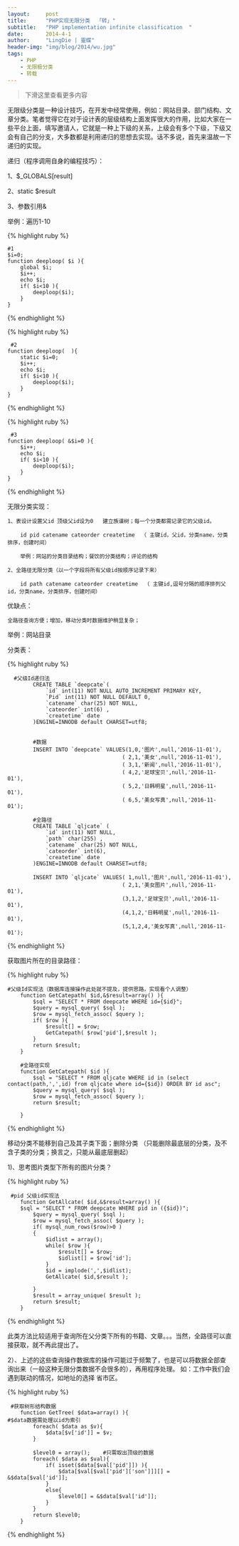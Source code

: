 ```yaml
---
layout:     post
title:      "PHP实现无限分类  「转」"
subtitle:   "PHP implementation infinite classification  "
date:       2014-4-1
author:     "LingDie | 靈蝶"
header-img: "img/blog/2014/wu.jpg"
tags:
    - PHP
    - 无限极分类
    - 转载
---
```


> 下滑这里查看更多内容

无限级分类是一种设计技巧，在开发中经常使用，例如：网站目录、部门结构、文章分类。笔者觉得它在对于设计表的层级结构上面发挥很大的作用，比如大家在一些平台上面，填写邀请人，它就是一种上下级的关系，上级会有多个下级，下级又会有自己的分支，大多数都是利用递归的思想去实现。话不多说，首先来温故一下递归的实现。

递归（程序调用自身的编程技巧）：

1、$_GLOBALS[result]

2、static $result

3、参数引用&

举例：遍历1-10

{% highlight ruby %}

    #1
    $i=0;
    function deeploop( $i ){
        global $i;
        $i++;
        echo $i;
        if( $i<10 ){
            deeploop($i);
        }
    } 

{% endhighlight %}

{% highlight ruby %}

     #2
    function deeploop(  ){
        static $i=0;
        $i++;
        echo $i;
        if( $i<10 ){
            deeploop($i);
        }
    }

{% endhighlight %}

{% highlight ruby %}

     #3
    function deeploop( &$i=0 ){
        $i++;
        echo $i;
        if( $i<10 ){
            deeploop($i);
        }
    }

{% endhighlight %}

无限分类实现：
    
    1、表设计设置父id 顶级父id设为0   建立族谱树；每一个分类都需记录它的父级id。
    
        id pid catename cateorder createtime  （ 主键id，父id，分类name，分类排序，创建时间）
        
        举例：网站的分类目录结构；餐饮的分类结构；评论的结构
    
    2、全路径无限分类（以一个字段将所有父级id按顺序记录下来）
    
        id path catename cateorder createtime  （ 主键id,逗号分隔的顺序排列父id，分类name，分类排序，创建时间）

优缺点：

    全路径查询方便；增加，移动分类时数据维护稍显复杂；
   
举例：网站目录

分类表：

{% highlight ruby %}

      #父级Id递归法
            CREATE TABLE `deepcate`(
                `id` int(11) NOT NULL AUTO_INCREMENT PRIMARY KEY,
                `Pid` int(11) NOT NULL DEFAULT 0,
                `catename` char(25) NOT NULL,
                `cateorder` int(6) ,
                `createtime` date
            )ENGINE=INNODB default CHARSET=utf8;
        
            
            #数据
            INSERT INTO `deepcate` VALUES(1,0,'图片',null,'2016-11-01'),
                                        ( 2,1,'美女',null,'2016-11-01'),
                                        ( 3,1,'新闻',null,'2016-11-01'),
                                        ( 4,2,'足球宝贝',null,'2016-11-01'),
                                        ( 5,2,'日韩明星',null,'2016-11-01'),
                                        ( 6,5,'美女写真',null,'2016-11-01');
                                        
            #全路径
            CREATE TABLE `qljcate` (
                `id` int(11) NOT NULL,
                `path` char(255) ,
                `catename` char(25) NOT NULL,
                `cateorder` int(6),
                `createtime` date
            )ENGINE=INNODB default CHARSET=utf8;
            
            INSERT INTO `qljcate` VALUES( 1,null,'图片',null,'2016-11-01'),
                                        ( 2,1,'美女图片',null,'2016-11-01'),
                                        (3,1,2,'足球宝贝',null,'2016-11-01'),
                                        (4,1,2,'日韩明星',null,'2016-11-01'),
                                        (5,1,2,4,'美女写真',null,'2016-11-01');

{% endhighlight %}

获取图片所在的目录路径：

{% highlight ruby %}

    #父级Id实现法（数据库连接操作此处就不提及，提供思路，实现看个人调整）
        function GetCatepath( $id,&$result=array() ){
            $sql = "SELECT * FROM deepcate WHERE id={$id}";
            $query = mysql_query( $sql );
            $row = mysql_fetch_assoc( $query );
            if( $row ){
                $result[] = $row;
                GetCatepath( $row['pid'],$result );
            }
            return $result;
        }
        
        #全路径实现
        function GetCatepath( $id ){
            $sql = "SELECT * FROM qljcate WHERE id in (select contact(path,',',id) from qljcate where id={$id}) ORDER BY id asc";
            $query = mysql_query( $sql );
            $row = mysql_fetch_assoc( $query );
            return $result;
        
        }

{% endhighlight %}

移动分类不能移到自己及其子类下面；删除分类 （只能删除最底层的分类，及不含子类的分类；换言之，只能从最底层删起）
    
1)、思考图片类型下所有的图片分类？

{% highlight ruby %}

     #pid 父级id实现法
        function GetAllcate( $id,&$result=array() ){
        $sql = "SELECT * FROM deepcate WHERE pid in ({$id})";
            $query = mysql_query( $sql );
            $row = mysql_fetch_assoc( $query );
            if( mysql_num_rows($row)>0 )
            {
                $idlist = array();
                while( $row ){
                    $result[] = $row;
                    $idlist[] = $row['id']; 
                }
                $id = implode(',',$idlist);
                GetAllcate( $id,$result );
            
            }
            $result = array_unique( $result );
            return $result;
        }

{% endhighlight %}

此类方法比较适用于查询所在父分类下所有的书籍、文章。。。当然，全路径可以直接获取，就不再此提出了。
    
2）、上述的这些查询操作数据库的操作可能过于频繁了，也是可以将数据全部查询出来（一般这种无限分类数据不会很多的），再用程序处理。
如：工作中我们会遇到联动的情况，如地址的选择 省市区。

{% highlight ruby %}

     #获取树形结构数据 
        function GetTree( $data=array() ){                                               #$data数据需处理以id为索引 
            foreach( $data as $v){
                $data[$v['id']] = $v;
            }
                    
            $level0 = array();    #只需取出顶级的数据
            foreach( $data as $val){
                if( isset($data[$val['pid']]) ){
                    $data[$val[$val['pid']['son']]][] = &$data[$val['id']];
                }
                else{
                    $level0[] = &$data[$val['id']]; 
                }
            }
            return $level0;
        }

{% endhighlight %}